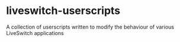 # liveswitch-userscripts
A collection of userscripts written to modify the behaviour of various LiveSwitch applications
